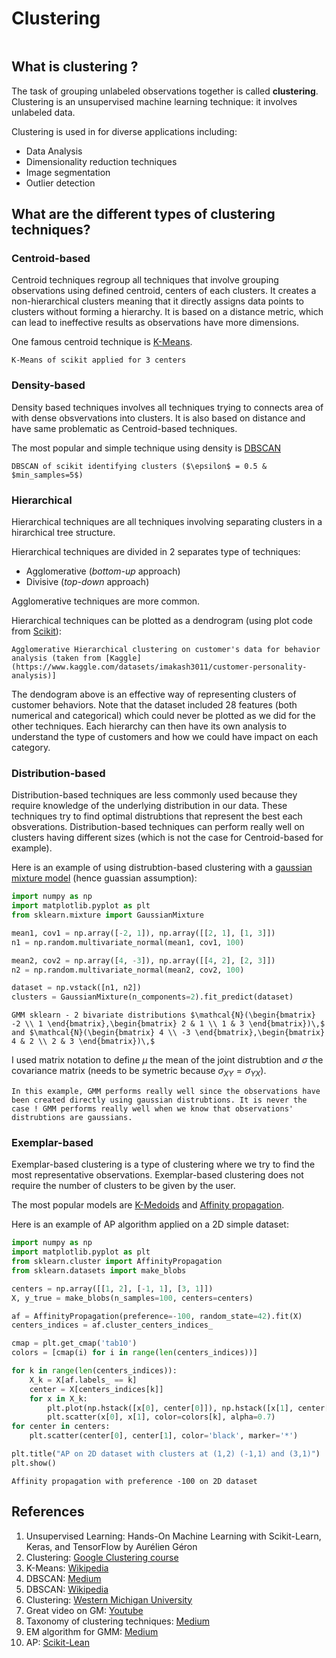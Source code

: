 # Clustering

```{tableofcontents}
```

## What is clustering ?

The task of grouping unlabeled observations together is called **clustering**. Clustering is an unsupervised machine learning technique: it involves unlabeled data.

Clustering is used in for diverse applications including:
- Data Analysis
- Dimensionality reduction techniques
- Image segmentation
- Outlier detection

## What are the different types of clustering techniques?

### Centroid-based

Centroid techniques regroup all techniques that involve grouping observations using defined centroid, centers of each clusters. It creates a non-hierarchical clusters meaning that it directly assigns data points to clusters without forming a hierarchy. It is based on a distance metric, which can lead to ineffective results as observations have more dimensions.

One famous centroid technique is [K-Means](https://therayquaza.github.io/machine_learning/clustering/kmeans.html).

```{figure} https://raw.githubusercontent.com/TheRayquaza/therayquaza.github.io/main/images/machine_learning/clustering/kmeans_clusters_with_decision_boundary.png
K-Means of scikit applied for 3 centers
```

### Density-based

Density based techniques involves all techniques trying to connects area of with dense obsvervations into clusters. It is also based on distance and have same problematic as Centroid-based techniques.

The most popular and simple technique using density is [DBSCAN](https://therayquaza.github.io/machine_learning/clustering/dbscan.html)

```{figure} https://raw.githubusercontent.com/TheRayquaza/therayquaza.github.io/main/images/machine_learning/clustering/dbscan_clusters.png
DBSCAN of scikit identifying clusters ($\epsilon$ = 0.5 & $min_samples=5$)
```

### Hierarchical

Hierarchical techniques are all techniques involving separating clusters in a hirarchical tree structure.

Hierarchical techniques are divided in 2 separates type of techniques:
- Agglomerative (*bottom-up* approach)
- Divisive (*top-down* approach)

Agglomerative techniques are more common.

Hierarchical techniques can be plotted as a dendrogram (using plot code from [Scikit](https://scikit-learn.org/stable/auto_examples/cluster/plot_agglomerative_dendrogram.html#sphx-glr-auto-examples-cluster-plot-agglomerative-dendrogram-py)):

```{figure} https://raw.githubusercontent.com/TheRayquaza/therayquaza.github.io/main/images/machine_learning/clustering/hierarchical_dendogram.png
Agglomerative Hierarchical clustering on customer's data for behavior analysis (taken from [Kaggle](https://www.kaggle.com/datasets/imakash3011/customer-personality-analysis)]
```

The dendogram above is an effective way of representing clusters of customer behaviors. Note that the dataset included 28 features (both numerical and categorical) which could never be plotted as we did for the other techniques. Each hierarchy can then have its own analysis to understand the type of customers and how we could have impact on each category.

### Distribution-based

Distribution-based techniques are less commonly used because they require knowledge of the underlying distribution in our data.
These techniques try to find optimal distrubtions that represent the best each obsverations.
Distribution-based techniques can perform really well on clusters having different sizes (which is not the case for Centroid-based for example).

Here is an example of using distrubtion-based clustering with a [gaussian mixture model](https://therayquaza.github.io/machine_learning/clustering/gaussian_mixture.html) (hence guassian assumption):

```python
import numpy as np
import matplotlib.pyplot as plt
from sklearn.mixture import GaussianMixture

mean1, cov1 = np.array([-2, 1]), np.array([[2, 1], [1, 3]])
n1 = np.random.multivariate_normal(mean1, cov1, 100)

mean2, cov2 = np.array([4, -3]), np.array([[4, 2], [2, 3]])
n2 = np.random.multivariate_normal(mean2, cov2, 100)

dataset = np.vstack([n1, n2])
clusters = GaussianMixture(n_components=2).fit_predict(dataset)
```

```{figure} https://raw.githubusercontent.com/TheRayquaza/therayquaza.github.io/main/images/machine_learning/clustering/density_based_GMM.png
GMM sklearn - 2 bivariate distributions $\mathcal{N}(\begin{bmatrix} -2 \\ 1 \end{bmatrix},\begin{bmatrix} 2 & 1 \\ 1 & 3 \end{bmatrix})\,$ and $\mathcal{N}(\begin{bmatrix} 4 \\ -3 \end{bmatrix},\begin{bmatrix} 4 & 2 \\ 2 & 3 \end{bmatrix})\,$
```

I used matrix notation to define $\mu$ the mean of the joint distrubtion and $\sigma$ the covariance matrix (needs to be symetric because $\sigma_{XY} = \sigma_{YX}$).

```{note}
In this example, GMM performs really well since the observations have been created directly using gaussian distrubtions. It is never the case ! GMM performs really well when we know that observations' distrubtions are gaussians.
```

### Exemplar-based

Exemplar-based clustering is a type of clustering where we try to find the most representative observations. Exemplar-based clustering does not require the number of clusters to be given by the user.

The most popular models are [K-Medoids](https://medium.com/@ali.soleymani.co/beyond-scikit-learn-is-it-time-to-retire-k-means-and-use-this-method-instead-b8eb9ca9079a) and [Affinity propagation](https://therayquaza.github.io/machine_learning/clustering/affinity_propagation.html).

Here is an example of AP algorithm applied on a 2D simple dataset:

```python
import numpy as np
import matplotlib.pyplot as plt
from sklearn.cluster import AffinityPropagation
from sklearn.datasets import make_blobs

centers = np.array([[1, 2], [-1, 1], [3, 1]])
X, y_true = make_blobs(n_samples=100, centers=centers)

af = AffinityPropagation(preference=-100, random_state=42).fit(X)
centers_indices = af.cluster_centers_indices_

cmap = plt.get_cmap('tab10')
colors = [cmap(i) for i in range(len(centers_indices))]

for k in range(len(centers_indices)):
    X_k = X[af.labels_ == k]
    center = X[centers_indices[k]]
    for x in X_k:
        plt.plot(np.hstack([x[0], center[0]]), np.hstack([x[1], center[1]]), color=colors[k], alpha=0.5)
        plt.scatter(x[0], x[1], color=colors[k], alpha=0.7)
for center in centers:
    plt.scatter(center[0], center[1], color='black', marker='*')

plt.title("AP on 2D dataset with clusters at (1,2) (-1,1) and (3,1)")
plt.show()
```

```{figure}  https://raw.githubusercontent.com/TheRayquaza/therayquaza.github.io/main/images/machine_learning/clustering/ap_on_2d.png
Affinity propagation with preference -100 on 2D dataset
```

## References
1. Unsupervised Learning: Hands-On Machine Learning with Scikit-Learn, Keras, and TensorFlow by Aurélien Géron
2. Clustering: [Google Clustering course](https://developers.google.com/machine-learning/clustering/clustering-algorithms)
3. K-Means: [Wikipedia](https://en.wikipedia.org/wiki/K-means_clustering)
4. DBSCAN: [Medium](https://medium.com/@okanyenigun/dbscan-demystified-understanding-how-this-parameter-free-algorithm-works-89e03d7d7ab)
5. DBSCAN: [Wikipedia](https://en.wikipedia.org/wiki/DBSCAN)
6. Clustering: [Western Michigan University](https://cs.wmich.edu/alfuqaha/summer14/cs6530/lectures/ClusteringAnalysis.pdf)
7. Great video on GM: [Youtube](https://www.youtube.com/watch?v=EWd1xRkyEog)
8. Taxonomy of clustering techniques: [Medium](https://medium.com/@sayahfares19/k-means-clustering-algorithm-for-unsupervised-learning-tasks-f761ed7f37c0)
9. EM algorithm for GMM: [Medium](https://jonathan-hui.medium.com/machine-learning-expectation-maximization-algorithm-em-2e954cb76959)
10. AP: [Scikit-Lean](https://scikit-learn.org/stable/modules/clustering.html#affinity-propagation)